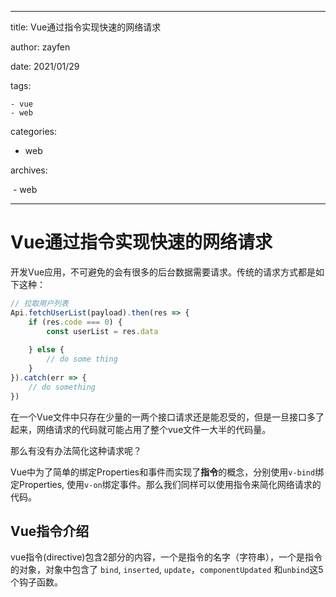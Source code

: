 -----------

title: Vue通过指令实现快速的网络请求

author: zayfen

date: 2021/01/29

tags:

	- vue
	- web

categories:

 - web

archives:

​	- web

---------------



# Vue通过指令实现快速的网络请求

开发Vue应用，不可避免的会有很多的后台数据需要请求。传统的请求方式都是如下这种：

```javascript
// 拉取用户列表
Api.fetchUserList(payload).then(res => {
    if (res.code === 0) {
        const userList = res.data
       
    } else {
        // do some thing
    }
}).catch(err => {
    // do something 
})
```

在一个Vue文件中只存在少量的一两个接口请求还是能忍受的，但是一旦接口多了起来，网络请求的代码就可能占用了整个vue文件一大半的代码量。

那么有没有办法简化这种请求呢？



Vue中为了简单的绑定Properties和事件而实现了**指令**的概念，分别使用`v-bind`绑定Properties, 使用`v-on`绑定事件。那么我们同样可以使用指令来简化网络请求的代码。



## Vue指令介绍

vue指令(directive)包含2部分的内容，一个是指令的名字（字符串），一个是指令的对象，对象中包含了 `bind`, `inserted`, `update`，`componentUpdated` 和`unbind`这5个钩子函数。

